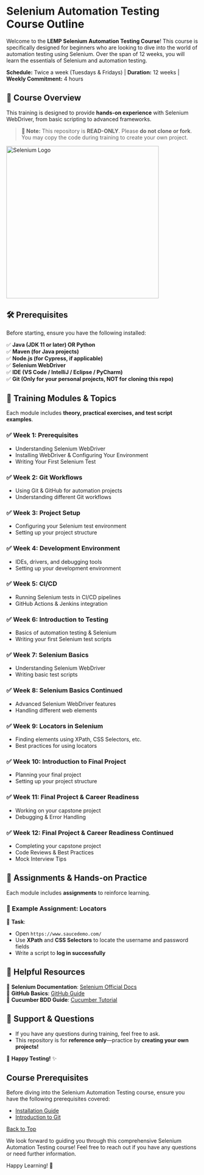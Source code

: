 # Selenium Automation Testing Course Outline

Welcome to the **LEMP Selenium Automation Testing Course**! This course is specifically designed for beginners who are looking to dive into the world of automation testing using Selenium. Over the span of 12 weeks, you will learn the essentials of Selenium and automation testing.

**Schedule:** Twice a week (Tuesdays & Fridays) | **Duration:** 12 weeks | **Weekly Commitment:** 4 hours

## 📌 Course Overview  
This training is designed to provide **hands-on experience** with Selenium WebDriver, from basic scripting to advanced frameworks.

> **🔹 Note:** This repository is **READ-ONLY**. Please **do not clone or fork**. You may copy the code during training to create your own project.

<img src="https://upload.wikimedia.org/wikipedia/commons/d/d5/Selenium_Logo.png" alt="Selenium Logo" width="400" />

## 🛠 Prerequisites

Before starting, ensure you have the following installed:

✅ **Java (JDK 11 or later) OR Python**  
✅ **Maven (for Java projects)**  
✅ **Node.js (for Cypress, if applicable)**  
✅ **Selenium WebDriver**  
✅ **IDE (VS Code / IntelliJ / Eclipse / PyCharm)**  
✅ **Git (Only for your personal projects, NOT for cloning this repo)**  

## 📖 Training Modules & Topics

Each module includes **theory, practical exercises, and test script examples**.

### ✅ Week 1: Prerequisites
- Understanding Selenium WebDriver  
- Installing WebDriver & Configuring Your Environment  
- Writing Your First Selenium Test  

### ✅ Week 2: Git Workflows
- Using Git & GitHub for automation projects
- Understanding different Git workflows

### ✅ Week 3: Project Setup
- Configuring your Selenium test environment
- Setting up your project structure

### ✅ Week 4: Development Environment
- IDEs, drivers, and debugging tools
- Setting up your development environment

### ✅ Week 5: CI/CD
- Running Selenium tests in CI/CD pipelines
- GitHub Actions & Jenkins integration

### ✅ Week 6: Introduction to Testing
- Basics of automation testing & Selenium
- Writing your first Selenium test scripts

### ✅ Week 7: Selenium Basics
- Understanding Selenium WebDriver
- Writing basic test scripts

### ✅ Week 8: Selenium Basics Continued
- Advanced Selenium WebDriver features
- Handling different web elements

### ✅ Week 9: Locators in Selenium
- Finding elements using XPath, CSS Selectors, etc.
- Best practices for using locators

### ✅ Week 10: Introduction to Final Project
- Planning your final project
- Setting up your project structure

### ✅ Week 11: Final Project & Career Readiness
- Working on your capstone project
- Debugging & Error Handling

### ✅ Week 12: Final Project & Career Readiness Continued
- Completing your capstone project
- Code Reviews & Best Practices
- Mock Interview Tips

## 📌 Assignments & Hands-on Practice

Each module includes **assignments** to reinforce learning.

### 🔹 Example Assignment: Locators

📝 **Task**:  
- Open `https://www.saucedemo.com/`  
- Use **XPath** and **CSS Selectors** to locate the username and password fields  
- Write a script to **log in successfully**  

## 🔗 Helpful Resources

📌 **Selenium Documentation**: [Selenium Official Docs](https://www.selenium.dev/documentation/)  
📌 **GitHub Basics**: [GitHub Guide](https://docs.github.com/en/get-started)  
📌 **Cucumber BDD Guide**: [Cucumber Tutorial](https://cucumber.io/docs/guides/10-minute-tutorial/)  

## 🙌 Support & Questions

- If you have any questions during training, feel free to ask.  
- This repository is for **reference only**—practice by **creating your own projects!**  

🚀 **Happy Testing!** ✨  

## Course Prerequisites

Before diving into the Selenium Automation Testing course, ensure you have the following prerequisites covered:
- [Installation Guide](1-prerequisites/installation_guide.md)
- [Introduction to Git](1-prerequisites/intro_to_git.md)

[Back to Top](#selenium-automation-testing-course-outline)

We look forward to guiding you through this comprehensive Selenium Automation Testing course! Feel free to reach out if you have any questions or need further information.

Happy Learning! 🚀 


